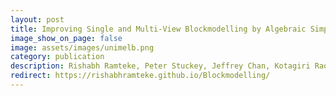 ```yaml
---
layout: post
title: Improving Single and Multi-View Blockmodelling by Algebraic Simplification
image_show_on_page: false
image: assets/images/unimelb.png
category: publication
description: Rishabh Ramteke, Peter Stuckey, Jeffrey Chan, Kotagiri Rao, James Bailey, Christopher Leckie || IJCNN 2020 IEEE WCCI, Glasgow (UK)
redirect: https://rishabhramteke.github.io/Blockmodelling/
---
```

